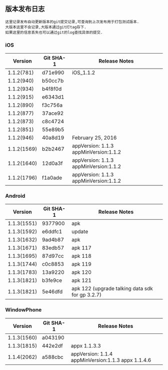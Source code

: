 版本发布日志
---

	这里记录发布自动更新版本的git提交记录,可查询到上次发布用于打包测试版本.
	大版本这里不会记录,大版本通过git打tag存下.
	如果这里的信息丢失也可以通过git的log查找具体的提交.
	

### iOS

Version | Git SHA-1 | Release Notes
------------ | ------------- | ------------
1.1.2(781)   | d71e990 | iOS_1.1.2 
1.1.2(940)   | b50cc7b 
1.1.2(934)   | b4f8f0d
1.1.2(915)   | e6343d1
1.1.2(890)   | f3c756a 
1.1.2(877)   | 37ace92
1.1.2(873)   | c8c4724
1.1.2(851)   | 55e89b5  
1.1.2(946)   | 40a8d19 | February 25, 2016
1.1.2(1569)  | b2b2467 | appVersion: 1.1.3 appMinVersion:1.1.2
1.1.2(1640)  | 12d0a3f | appVersion: 1.1.3 appMinVersion:1.1.2
1.1.2(1796)  | f1a0ade | appVersion: 1.1.3 appMinVersion:1.1.2

### Android

Version | Git SHA-1 | Release Notes
------------ | ------------- | ------------
1.1.3(1551)  | 9377900       | apk
1.1.3(1592)  | e6ddfc1       | update
1.1.3(1632)  | 9ad4b87       | apk
1.1.3(1671)  | 83edb57       | apk 117
1.1.3(1695)  | 87d97cc       | apk 118
1.1.3(1744)  | c0c8853       | apk 119
1.1.3(1783)  | 13a9220       | apk 120
1.1.3(1821)  | b3fe9ce       | apk 121
1.1.3(1821)  | 5e46dfd       | apk 122 (upgrade talking data sdk for gp 3.2.7)

### WindowPhone

Version | Git SHA-1 | Release Notes
------------ | ------------- | ------------
1.1.3(1560)  | a043190       | 
1.1.3(1815)  | 442e2df       | appx 1.1.3.3
1.1.4(2062)  | a588cbc       | appVersion: 1.1.4 appMinVersion:1.1.3 appx 1.1.4.6